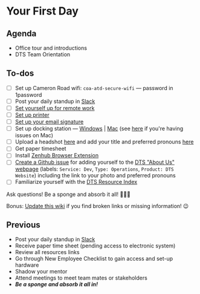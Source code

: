 # Your First Day

## Agenda

* Office tour and introductions
* DTS Team Orientation

## To-dos 

* [ ] Set up Cameron Road wifi: `coa-atd-secure-wifi` — password in 1password
* [ ] Post your daily standup in [Slack](../slack.md)
* [ ] [Set yourself up for remote work](https://atd-dts.gitbook.io/atd-staff-resources/working-remotely/getting-started)
* [ ] [Set up printer](https://app.gitbook.com/@atd-dts/s/dts-service-desk-knowledge-base/onboarding/printer-information) 
* [ ] [Set up your email signature](https://docs.google.com/document/d/1OAoBll9rIl6XZq2uOShm5HCbHJboOt0SLP_wK6tjkEE/edit)
* [ ] Set up docking station — [Windows](https://www.dell.com/support/home/us/en/04/product-support/product/dell-universal-dock-d6000/drivers) \| [Mac](https://www.displaylink.com/downloads/macos) \(see [here](https://support.displaylink.com/knowledgebase/articles/1188004-macos-10-13-or-10-14-video-functionality-not-enab) if you're having issues on Mac\)
* [ ] Upload a headshot [here](https://drive.google.com/drive/folders/1y_yhkZQE5uSRhLZAHJn2kFuXPBixVJ2G) and add your title and preferred pronouns [here](https://docs.google.com/document/d/1gRjTic8FD3s-t0sVZhErAidMIAktU-0Vn2GYPpPcUeg/edit)
* [ ] Get paper timesheet
* [ ] Install [Zenhub Browser Extension](https://www.zenhub.com/)
* [ ]  [Create a Github issue](https://github.com/cityofaustin/atd-data-tech/issues/new) for adding yourself to the [DTS "About Us" webpage](https://austinmobility.io/about) \(labels: `Service: Dev`, `Type: Operations`, `Product: DTS Website`\) including the link to your photo and preferred pronouns
* [ ] Familiarize yourself with the [DTS Resource Index](../resource-index.md)

Ask questions! Be a sponge and absorb it all! 🧽💦🌈

Bonus: [Update this wiki](https://app.gitbook.com/@atd-dts/s/wiki/) if you find broken links or missing information! 😉



## Previous

* Post your daily standup in [Slack](../slack.md)
* Receive paper time sheet \(pending access to electronic system\)
* Review all resources links
* Go through New Employee Checklist to gain access and set-up hardware
* Shadow your mentor
* Attend meetings to meet team mates or stakeholders
* _**Be a sponge and absorb it all in!**_ 



